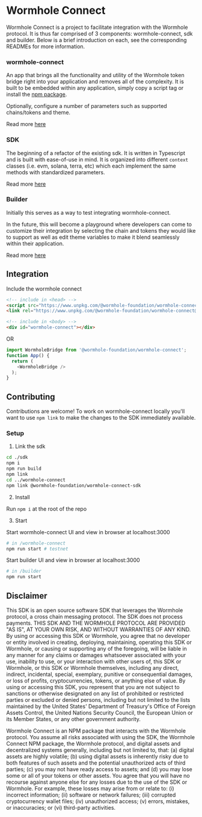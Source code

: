 # Wormhole Connect

Wormhole Connect is a project to facilitate integration with the Wormhole protocol. It is thus far comprised of 3 components: wormhole-connect, sdk and builder. Below is a brief introduction on each, see the corresponding READMEs for more information.

### wormhole-connect

An app that brings all the functionality and utility of the Wormhole token bridge right into your application and removes all of the complexity. It is built to be embedded within any application, simply copy a script tag or install the [npm package](https://www.npmjs.com/package/@wormhole-foundation/wormhole-connect). 

Optionally, configure a number of parameters such as supported chains/tokens and theme.

Read more [here](./wormhole-connect/README.md)

### SDK

The beginning of a refactor of the existing sdk. It is written in Typescript and is built with ease-of-use in mind. It is organized into different `context` classes (i.e. evm, solana, terra, etc) which each implement the same methods with standardized parameters.

Read more [here](./sdk/README.md)

### Builder

Initially this serves as a way to test integrating wormhole-connect. 

In the future, this will become a playground where developers can come to customize their integration by selecting the chain and tokens they would like to support as well as edit theme variables to make it blend seamlessly within their application.

Read more [here](./builder/README.md)


## Integration 

Include the wormhole connect 

```html
<!-- include in <head> -->
<script src="https://www.unpkg.com/@wormhole-foundation/wormhole-connect@0.0.11/dist/main.js" defer></script>
<link rel="https://www.unpkg.com/@wormhole-foundation/wormhole-connect@0.0.11/dist/main.css" />

<!-- include in <body> -->
<div id="wormhole-connect"></div>
```

OR

```javascript
import WormholeBridge from '@wormhole-foundation/wormhole-connect';
function App() {
  return (
    <WormholeBridge />
  );
}
```


## Contributing

Contributions are welcome! To work on wormhole-connect locally you'll want to use `npm link` to make the changes to the SDK immediately available.

### Setup

1) Link the sdk

```bash
cd ./sdk
npm i
npm run build
npm link
cd ../wormhole-connect
npm link @wormhole-foundation/wormhole-connect-sdk
```

2) Install

Run `npm i` at the root of the repo

3) Start

Start wormhole-connect UI and view in browser at localhost:3000
```bash
# in /wormhole-connect
npm run start # testnet
```

Start builder UI and view in browser at localhost:3000
```bash
# in /builder
npm run start
```


## Disclaimer

This SDK is an open source software SDK that leverages the Wormhole protocol, a cross chain messaging protocol. The SDK does not process payments. THIS SDK AND THE WORMHOLE PROTOCOL ARE PROVIDED "AS IS", AT YOUR OWN RISK, AND WITHOUT WARRANTIES OF ANY KIND. By using or accessing this SDK or Wormhole, you agree that no developer or entity involved in creating, deploying, maintaining, operating this SDK or Wormhole, or causing or supporting any of the foregoing, will be liable in any manner for any claims or damages whatsoever associated with your use, inability to use, or your interaction with other users of, this SDK or Wormhole, or this SDK or Wormhole themselves, including any direct, indirect, incidental, special, exemplary, punitive or consequential damages, or loss of profits, cryptocurrencies, tokens, or anything else of value. By using or accessing this SDK, you represent that you are not subject to sanctions or otherwise designated on any list of prohibited or restricted parties or excluded or denied persons, including but not limited to the lists maintained by the United States' Department of Treasury's Office of Foreign Assets Control, the United Nations Security Council, the European Union or its Member States, or any other government authority.

Wormhole Connect is an NPM package that interacts with the Wormhole protocol. You assume all risks associated with using the SDK, the Wormhole Connect NPM package, the Wormhole protocol, and digital assets and decentralized systems generally, including but not limited to, that: (a) digital assets are highly volatile; (b) using digital assets is inherently risky due to both features of such assets and the potential unauthorized acts of third parties; (c) you may not have ready access to assets; and (d) you may lose some or all of your tokens or other assets. You agree that you will have no recourse against anyone else for any losses due to the use of the SDK or Wormhole. For example, these losses may arise from or relate to: (i) incorrect information; (ii) software or network failures; (iii) corrupted cryptocurrency wallet files; (iv) unauthorized access; (v) errors, mistakes, or inaccuracies; or (vi) third-party activities.
